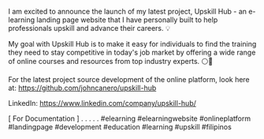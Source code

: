 I am excited to announce the launch of my latest project, Upskill Hub - an e-learning landing page website that I have personally built to help professionals upskill and advance their careers. 💡

My goal with Upskill Hub is to make it easy for individuals to find the training they need to stay competitive in today's job market by offering a wide range of online courses and resources from top industry experts. ⚪🔵

For the latest project source development of the online platform, look here at: https://github.com/johncanero/upskill-hub

LinkedIn: https://www.linkedin.com/company/upskill-hub/

[ For Documentation ]
.
.
.
.
.
#elearning #elearningwebsite #onlineplatform #landingpage #development #education #learning #upskill #filipinos